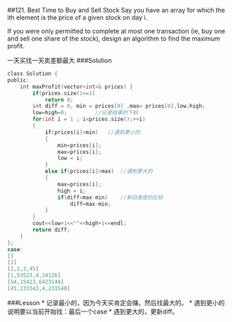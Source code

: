 ##121. Best Time to Buy and Sell Stock 
Say you have an array for which the ith element is the price of a given stock on day i.

If you were only permitted to complete at most one transaction (ie, buy one and sell one share of the stock), design an algorithm to find the maximum profit.

一天买找一天卖差额最大
###Solution
```C
class Solution {
public:
    int maxProfit(vector<int>& prices) {
        if(prices.size()<=1)
            return 0;
        int diff = 0, min = prices[0] ,max= prices[0],low,high;
        low=high=0;         //记录结果的下标
        for(int i = 1 ; i<prices.size();++i)
        {
            if(prices[i]<min)   //遇到更小的
            {
                min=prices[i];
                max=prices[i];
                low = i;
            }
            else if(prices[i]>max)  //遇到更大的
            {
                max=prices[i];
                high = i;
                if(diff<max-min)    //新旧差距的比较
                    diff=max-min;
            }
        }
        cout<<low+1<<""<<high+1<<endl;
        return diff;
    }
};
case:
[]
[1]
[1,2,3,45]
[1,53523,4,34126]
[54,15423,6423144]
[45,231543,4,231540]
```
###Lesson
* 
记录最小的，因为今天买肯定会赚。然后找最大的。
* 
遇到更小的说明要以当前开始找：最后一个case
* 
遇到更大的，更新diff。